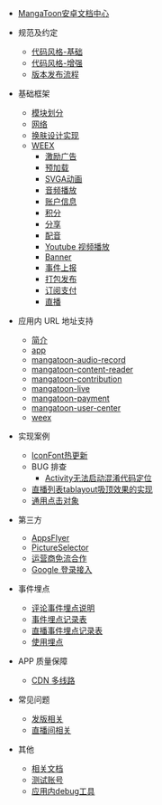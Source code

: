 * [MangaToon安卓文档中心](/)

* 规范及约定
  - [代码风格-基础](规范及约定/代码风格-基础.md)
  - [代码风格-增强](规范及约定/代码风格-增强.md)
  - [版本发布流程](规范及约定/版本发布流程.md)

* 基础框架
  - [模块划分](基础框架/模块划分.md)
  - [网络](基础框架/网络.md)
  - [换肤设计实现](基础框架/换肤设计实现.md)
  - [WEEX](基础框架/weex/)
    - [激励广告](基础框架/weex/激励广告.md)
    - [预加载](基础框架/weex/预加载.md)
    - [SVGA动画](基础框架/weex/SVGA动画.md)
    - [音频播放](基础框架/weex/音频播放.md)
    - [账户信息](基础框架/weex/账户信息.md)
    - [积分](基础框架/weex/积分.md)
    - [分享](基础框架/weex/分享.md)
    - [配音](基础框架/weex/配音.md)
    - [Youtube 视频播放](基础框架/weex/youtube视频播放.md)
    - [Banner](基础框架/weex/Banner.md)
    - [事件上报](基础框架/weex/事件上报.md)
    - [打包发布](基础框架/weex/打包发布.md)
    - [订阅支付](基础框架/weex/订阅支付.md)
    - [直播](基础框架/weex/直播.md)

* 应用内 URL 地址支持
    - [简介](应用内URL/简介.md)
    - [app](应用内URL/app.md)
    - [mangatoon-audio-record](应用内URL/mangatoon-audio-record.md)
    - [mangatoon-content-reader](应用内URL/mangatoon-content-reader.md)
    - [mangatoon-contribution](应用内URL/mangatoon-contribution.md)
    - [mangatoon-live](应用内URL/mangatoon-live.md)
    - [mangatoon-payment](应用内URL/mangatoon-payment.md)
    - [mangatoon-user-center](应用内URL/mangatoon-user-center.md)
    - [weex](应用内URL/weex.md)

* 实现案例
  - [IconFont热更新](实现案例/IconFont热更新.md)
  - BUG 排查
    * [Activity无法启动混淆代码定位](实现案例/BUG排查/Activity无法启动混淆代码定位.md)
  - [直播列表tablayout吸顶效果的实现](实现案例/直播列表tablayout吸顶效果的实现/直播列表tablayout吸顶效果的实现.md)
  - [通用点击对象](实现案例/通用点击对象.md)

* 第三方
  - [AppsFlyer](第三方/AppsFlyer.md)
  - [PictureSelector](第三方/PictureSelector.md)
  - [运营商免流合作](第三方/运营商免流合作.md)
  - [Google 登录接入](第三方/Google登录.md)

* 事件埋点
  - [评论事件埋点说明](事件埋点/评论.md)
  - [事件埋点记录表](https://docs.qq.com/sheet/DSWZNSGRDVXl2SVFQ?tab=BB08J2)
  - [直播事件埋点记录表](https://docs.qq.com/sheet/DZkFESEdrVGVGT2h3?tab=BB08J2)
  - [使用埋点](事件埋点/event_base.md)
  
* APP 质量保障
  - [CDN 多线路](APP质量保障/CDN监测.md)

* 常见问题
  - [发版相关](常见问题/publish_production.md)
  - [直播间相关](常见问题/live_relative.md)
  
* 其他
  - [相关文档](其他/相关文档.md)
  - [测试账号](其他/测试账号.md)
  - [应用内debug工具](其他/应用内debug工具.md)
